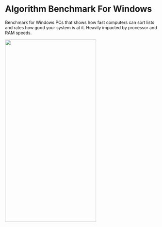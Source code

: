 # Algorithm Benchmark For Windows
Benchmark for Windows PCs that shows how fast computers can sort lists and rates how good your system is at it. Heavily impacted by processor and RAM speeds.

<a href="url"><img src="https://imgur.com/zBWzB6q.png" align="left" height="600" width="300" ></a>
